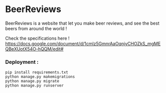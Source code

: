 # BeerReviews
BeerReviews is a website that let you make beer reviews, and see the best beers from around the world !

Check the specifications here !
https://docs.google.com/document/d/1cmlz5GmnrAaOqnjyCHOZkS_mgMEQBeXUotX54O-hQQM/edit#

### Deployment : 

```shell
pip install requirements.txt
python manage.py makemigrations
python manage.py migrate
python manage.py runserver
```